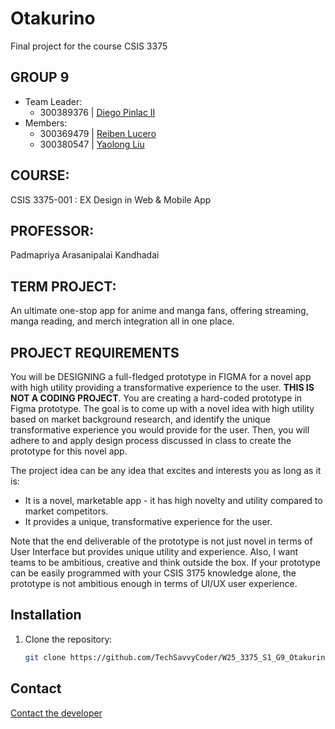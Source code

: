 # Otakurino
Final project for the course CSIS 3375

## GROUP 9
* Team Leader:
    * 300389376 | [Diego Pinlac II](https://github.com/TechSavvyCoder)
* Members:
    * 300369479 | [Reiben Lucero](https://github.com/reiberino)
    * 300380547 | [Yaolong Liu](https://github.com/YaolongLiu)

## COURSE:
CSIS 3375-001 : EX Design in Web & Mobile App

## PROFESSOR:
Padmapriya Arasanipalai Kandhadai

## TERM PROJECT:
An ultimate one-stop app for anime and manga fans, offering streaming, manga reading, and merch integration all in one place.

## PROJECT REQUIREMENTS
You will be DESIGNING a full-fledged prototype in FIGMA for a novel app with high utility providing a transformative experience to the user. **THIS IS NOT A CODING PROJECT**. You are creating a hard-coded prototype in Figma prototype. The goal is to come up with a novel idea with high utility based on market background research, and identify the unique transformative experience you would provide for the user. Then, you will adhere to and apply design process discussed in class to create the prototype for this novel app.

The project idea can be any idea that excites and interests you as long as it is:
* It is a novel, marketable app - it has high novelty and utility compared to market competitors.
* It provides a unique, transformative experience for the user.

Note that the end deliverable of the prototype is not just novel in terms of User Interface but provides unique utility and experience. Also, I want teams to be ambitious, creative and think outside the box. If your prototype can be easily programmed with your CSIS 3175 knowledge alone, the prototype is not ambitious enough in terms of UI/UX user experience.

## Installation
1. Clone the repository:
   ```bash
   git clone https://github.com/TechSavvyCoder/W25_3375_S1_G9_Otakurino.git
   ```

## Contact
[Contact the developer](mailto:diegopinlac@gmail.com)